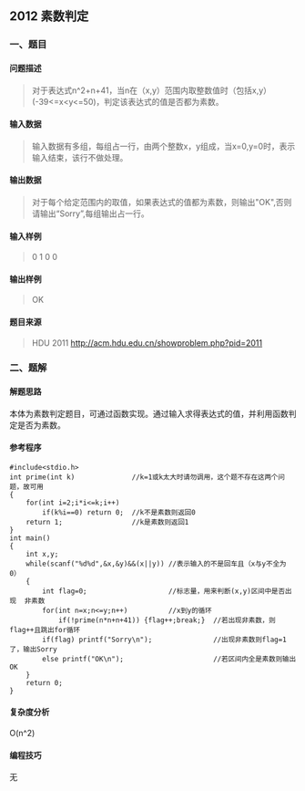 ## 2012 素数判定

### 一、题目

#### 问题描述

> 对于表达式n^2+n+41，当n在（x,y）范围内取整数值时（包括x,y）(-39<=x<y<=50)，判定该表达式的值是否都为素数。

#### 输入数据 

> 输入数据有多组，每组占一行，由两个整数x，y组成，当x=0,y=0时，表示输入结束，该行不做处理。

#### 输出数据

> 对于每个给定范围内的取值，如果表达式的值都为素数，则输出"OK",否则请输出“Sorry”,每组输出占一行。

#### 输入样例

> 0 1
> 0 0

#### 输出样例

> OK

#### 题目来源

> HDU 2011 http://acm.hdu.edu.cn/showproblem.php?pid=2011

### 二、题解

#### 解题思路

本体为素数判定题目，可通过函数实现。通过输入求得表达式的值，并利用函数判定是否为素数。

#### 参考程序

```
#include<stdio.h>
int prime(int k)              //k=1或k太大时请勿调用，这个题不存在这两个问题，故可用
{
    for(int i=2;i*i<=k;i++)
        if(k%i==0) return 0;  //k不是素数则返回0
    return 1;                 //k是素数则返回1
}
int main()
{
    int x,y;
    while(scanf("%d%d",&x,&y)&&(x||y)) //表示输入的不是回车且（x与y不全为0）
    {
        int flag=0;                    //标志量，用来判断(x,y)区间中是否出现  非素数
        for(int n=x;n<=y;n++)          //x到y的循环
            if(!prime(n*n+n+41)) {flag++;break;}  //若出现非素数，则flag++且跳出for循环
        if(flag) printf("Sorry\n");               //出现非素数则flag=1了，输出Sorry
        else printf("OK\n");                      //若区间内全是素数则输出OK
    }
    return 0;
}
```

#### 复杂度分析

O(n^2)

#### 编程技巧

无